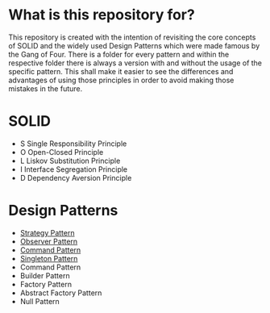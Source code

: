 # What is this repository for?

This repository is created with the intention of revisiting the core concepts of SOLID and the widely used Design Patterns which were made famous by the Gang of Four.
There is a folder for every pattern and within the respective folder there is always a version with and without the usage of the specific pattern. This shall make it easier to see the differences and advantages of using those principles in order to avoid making those mistakes in the future.

# SOLID

- S Single Responsibility Principle
- O Open-Closed Principle
- L Liskov Substitution Principle
- I Interface Segregation Principle
- D Dependency Aversion Principle

# Design Patterns

- [Strategy Pattern](https://github.com/furkan-asani/Design-Patterns/tree/main/StrategyPattern)
- [Observer Pattern](https://github.com/furkan-asani/Design-Patterns/tree/main/ObserverPattern)
- [Command Pattern](https://github.com/furkan-asani/Design-Patterns/tree/main/ObserverPattern)
- [Singleton Pattern](https://github.com/furkan-asani/Design-Patterns/tree/main/SingletonPattern)
- Command Pattern
- Builder Pattern
- Factory Pattern
- Abstract Factory Pattern
- Null Pattern
